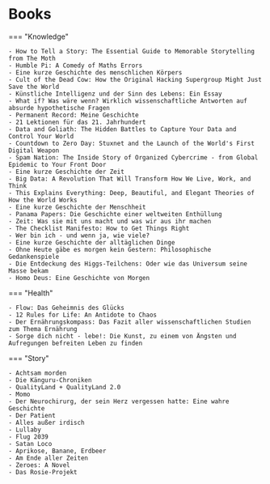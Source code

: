 # Books

=== "Knowledge"

    - How to Tell a Story: The Essential Guide to Memorable Storytelling from The Moth 
    - Humble Pi: A Comedy of Maths Errors
    - Eine kurze Geschichte des menschlichen Körpers 
    - Cult of the Dead Cow: How the Original Hacking Supergroup Might Just Save the World 
    - Künstliche Intelligenz und der Sinn des Lebens: Ein Essay 
    - What if? Was wäre wenn? Wirklich wissenschaftliche Antworten auf absurde hypothetische Fragen 
    - Permanent Record: Meine Geschichte
    - 21 Lektionen für das 21. Jahrhundert 
    - Data and Goliath: The Hidden Battles to Capture Your Data and Control Your World 
    - Countdown to Zero Day: Stuxnet and the Launch of the World's First Digital Weapon 
    - Spam Nation: The Inside Story of Organized Cybercrime - from Global Epidemic to Your Front Door 
    - Eine kurze Geschichte der Zeit
    - Big Data: A Revolution That Will Transform How We Live, Work, and Think
    - This Explains Everything: Deep, Beautiful, and Elegant Theories of How the World Works 
    - Eine kurze Geschichte der Menschheit
    - Panama Papers: Die Geschichte einer weltweiten Enthüllung 
    - Zeit: Was sie mit uns macht und was wir aus ihr machen 
    - The Checklist Manifesto: How to Get Things Right 
    - Wer bin ich - und wenn ja, wie viele?
    - Eine kurze Geschichte der alltäglichen Dinge 
    - Ohne Heute gäbe es morgen kein Gestern: Philosophische Gedankenspiele 
    - Die Entdeckung des Higgs-Teilchens: Oder wie das Universum seine Masse bekam 
    - Homo Deus: Eine Geschichte von Morgen 

=== "Health"

    - Flow: Das Geheimnis des Glücks
    - 12 Rules for Life: An Antidote to Chaos
    - Der Ernährungskompass: Das Fazit aller wissenschaftlichen Studien zum Thema Ernährung 
    - Sorge dich nicht - lebe!: Die Kunst, zu einem von Ängsten und Aufregungen befreiten Leben zu finden 

=== "Story"

    - Achtsam morden
    - Die Känguru-Chroniken
    - QualityLand + QualityLand 2.0
    - Momo
    - Der Neurochirurg, der sein Herz vergessen hatte: Eine wahre Geschichte 
    - Der Patient
    - Alles außer irdisch
    - Lullaby 
    - Flug 2039
    - Satan Loco 
    - Aprikose, Banane, Erdbeer
    - Am Ende aller Zeiten
    - Zeroes: A Novel
    - Das Rosie-Projekt
